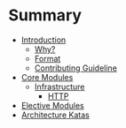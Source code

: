 # Summary

* [Introduction](README.md)
    * [Why?]()
    * [Format]()
    * [Contributing Guideline](CONTRIBUTING.md)
* [Core Modules]()
    * [Infrastructure]()
        * [HTTP](modules/infrastructure/networking/http.md)
* [Elective Modules]()
* [Architecture Katas]()